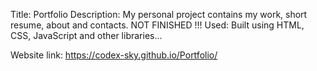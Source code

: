 Title: Portfolio
Description: My personal project contains my work, short resume, about and contacts. NOT FINISHED !!!
Used: Built using HTML, CSS, JavaScript and other libraries...

Website link: https://codex-sky.github.io/Portfolio/
